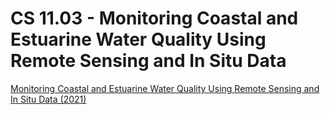 
# CS 11.03 - Monitoring Coastal and Estuarine Water Quality Using Remote Sensing and In Situ Data

[Monitoring Coastal and Estuarine Water Quality Using Remote Sensing and In Situ Data (2021)](https://appliedsciences.nasa.gov/join-mission/training/english/arset-monitoring-coastal-and-estuarine-water-quality-using-remote)